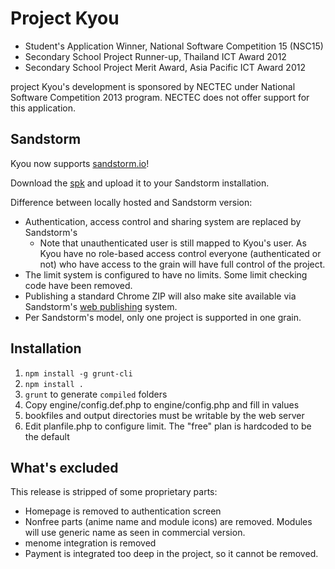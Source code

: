 # Project Kyou

- Student's Application Winner, National Software Competition 15 (NSC15)
- Secondary School Project Runner-up, Thailand ICT Award 2012
- Secondary School Project Merit Award, Asia Pacific ICT Award 2012

project Kyou's development is sponsored by NECTEC under National Software Competition 2013 program. NECTEC does not offer support for this application.

## Sandstorm

Kyou now supports [sandstorm.io](https://sandstorm.io)!

Download the [spk](https://github.com/whs/kyou/releases/download/sandstorm/kyou.spk) and upload it to your Sandstorm installation.

Difference between locally hosted and Sandstorm version:

- Authentication, access control and sharing system are replaced by Sandstorm's
  - Note that unauthenticated user is still mapped to Kyou's user. As Kyou have no role-based access control everyone (authenticated or not) who have access to the grain will have full control of the project.
- The limit system is configured to have no limits. Some limit checking code have been removed.
- Publishing a standard Chrome ZIP will also make site available via Sandstorm's [web publishing](https://docs.sandstorm.io/en/latest/developing/web-publishing/) system.
- Per Sandstorm's model, only one project is supported in one grain.

## Installation

1. `npm install -g grunt-cli`
2. `npm install .`
3. `grunt` to generate `compiled` folders
4. Copy engine/config.def.php to engine/config.php and fill in values
5. bookfiles and output directories must be writable by the web server
6. Edit planfile.php to configure limit. The "free" plan is hardcoded to be the default

## What's excluded

This release is stripped of some proprietary parts:

- Homepage is removed to authentication screen
- Nonfree parts (anime name and module icons) are removed. Modules will use generic name as seen in commercial version.
- menome integration is removed
- Payment is integrated too deep in the project, so it cannot be removed.
